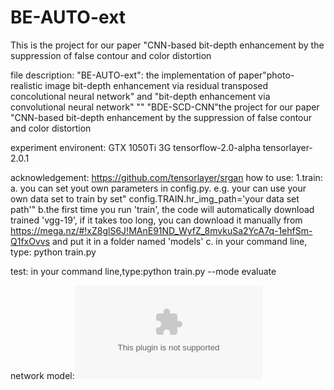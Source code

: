 # BE-AUTO-ext
This is the project for our paper "CNN-based bit-depth enhancement by the suppression of false contour and color distortion

file description:
"BE-AUTO-ext": the implementation of paper"photo-realistic image bit-depth enhancement via residual transposed concolutional neural network" and "bit-depth enhancement via convolutional neural network"
""
"BDE-SCD-CNN"the project for our paper "CNN-based bit-depth enhancement by the suppression of false contour and color distortion

experiment environent:
GTX 1050Ti 3G tensorflow-2.0-alpha tensorlayer-2.0.1

acknowledgement: https://github.com/tensorlayer/srgan
how to use:
1.train:
a. you can set yout own parameters in config.py. e.g. your can use your own data set to train by set" config.TRAIN.hr_img_path='your data set path'"
b.the first time you run 'train', the code will automatically download trained 'vgg-19', if it takes too long, you can download it manually from https://mega.nz/#!xZ8glS6J!MAnE91ND_WyfZ_8mvkuSa2YcA7q-1ehfSm-Q1fxOvvs and put it in a folder named 'models'
c. in your command line, type: python train.py 

 
test: in your command line,type:python train.py  --mode evaluate

network model:![maze](https://github.com/BE-AUTO-ext/model.eps) 

